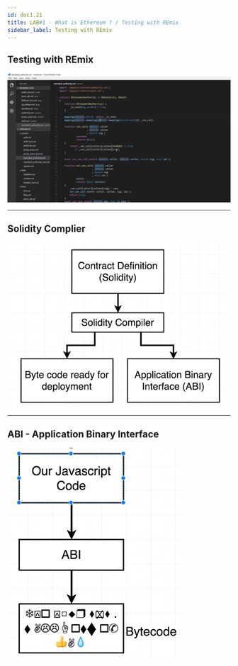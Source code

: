 ```yaml
---
id: doc1.21
title: LAB#1 - What is Ethereum ? / Testing with REmix
sidebar_label: Testing with REmix
---
```


## Testing with REmix



![alt text](.\assets\Imagem16_1.png)

---


## Solidity Complier

![alt text](.\assets\Imagem16_2.jpg)


---

## ABI - Application Binary Interface

![alt text](.\assets\Imagem16_3.jpg)

